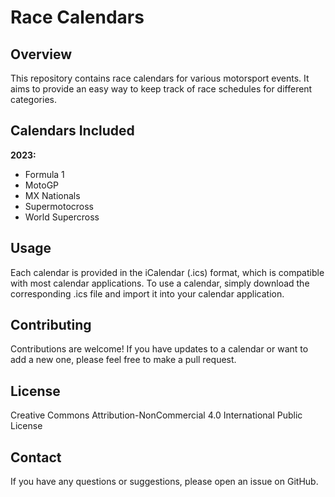 # Race Calendars

## Overview

This repository contains race calendars for various motorsport events. It aims to provide an easy way to keep track of race schedules for different categories.

## Calendars Included

**2023:**

- Formula 1
- MotoGP
- MX Nationals
- Supermotocross
- World Supercross

## Usage

Each calendar is provided in the iCalendar (.ics) format, which is compatible with most calendar applications. To use a calendar, simply download the corresponding .ics file and import it into your calendar application.

## Contributing

Contributions are welcome! If you have updates to a calendar or want to add a new one, please feel free to make a pull request.

## License

Creative Commons Attribution-NonCommercial 4.0 International Public
License

## Contact

If you have any questions or suggestions, please open an issue on GitHub.